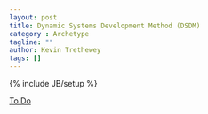 ```yaml
---
layout: post
title: Dynamic Systems Development Method (DSDM)
category : Archetype
tagline: ""
author: Kevin Trethewey
tags: []
---
```

{% include JB/setup %}

[To Do](/Explanation/TODO)
